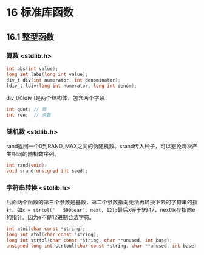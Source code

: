 # 16 标准库函数

## 16.1 整型函数

### 算数 <stdlib.h>

```c
int abs(int value);
long int labs(long int value);
div_t div(int numerator, int denominator);
ldiv_t ldiv(long int numerator, long int denom);
```

div_t和ldiv_t是两个结构体，包含两个字段

```c
int quot; // 商
int ren;  // 余数
```

### 随机数 <stdlib.h>

rand返回一个0到RAND_MAX之间的伪随机数。srand传入种子，可以避免每次产生相同的随机数序列。

```c
int rand(void);
void srand(unsigned int seed);
```

### 字符串转换 <stdlib.h>

后面两个函数的第三个参数是基数，第二个参数指向无法再转换下去的字符串的指针。如`x = strtol("   590bear", next, 12);`最后x等于9947，next保存指向e的指针。因为e不是12进制合法字符。

```c
int atoi(char const *string);
long int atol(char const *string);
long int strtol(char const *string, char **unused, int base);
unsigned long int strtoul(char const *string, char **unused, int base);
```



